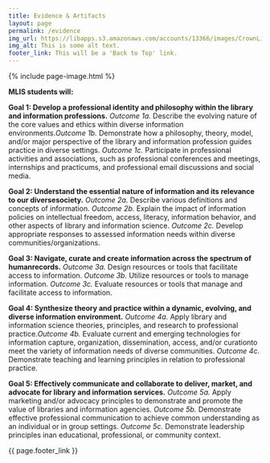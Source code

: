 ```yaml
---
title: Evidence & Artifacts
layout: page
permalink: /evidence
img_url: https://libapps.s3.amazonaws.com/accounts/13366/images/CrownLibraryBanner5.jpg
img_alt: This is some alt text.
footer_link: This will be a 'Back to Top' link.
---
```

{% include page-image.html %}

**MLIS students will:**

**Goal 1: Develop a professional identity and philosophy within the library and information professions.**
    *Outcome 1a.* Describe the evolving nature of the core values and ethics within diverse information environments.*Outcome 1b.* Demonstrate how a philosophy, theory, model, and/or major perspective of the library and information profession guides practice in diverse settings.
    *Outcome 1c.* Participate in professional activities and associations, such as professional conferences and meetings, internships and practicums, and professional email discussions and social media.
    
**Goal 2: Understand the essential nature of information and its relevance to our diversesociety.**
    *Outcome 2a.* Describe various definitions and concepts of information.
    *Outcome 2b.* Explain the impact of information policies on intellectual freedom, access, literacy, information behavior, and other aspects of library and information science.
    *Outcome 2c.* Develop appropriate responses to assessed information needs within diverse communities/organizations.
    
**Goal 3: Navigate, curate and create information across the spectrum of humanrecords.**
    *Outcome 3a.* Design resources or tools that facilitate access to information. 
    *Outcome 3b.* Utilize resources or tools to manage information.
    *Outcome 3c.* Evaluate resources or tools that manage and facilitate access to information.

**Goal 4: Synthesize theory and practice within a dynamic, evolving, and diverse information environment.**
    *Outcome 4a.* Apply library and information science theories, principles, and research to professional practice.*Outcome 4b.* Evaluate current and emerging technologies for information capture, organization, dissemination, access, and/or curationto meet the variety of information needs of diverse communities.
    *Outcome 4c.* Demonstrate teaching and learning principles in relation to professional practice.

**Goal 5: Effectively communicate and collaborate to deliver, market, and advocate for library and information services.**
    *Outcome 5a.* Apply marketing and/or advocacy principles to demonstrate and promote the value of libraries and information agencies.
    *Outcome 5b.* Demonstrate effective professional communication to achieve common understanding as an individual or in group settings.
    *Outcome 5c.* Demonstrate leadership principles inan educational, professional, or community context.

{{ page.footer_link }}